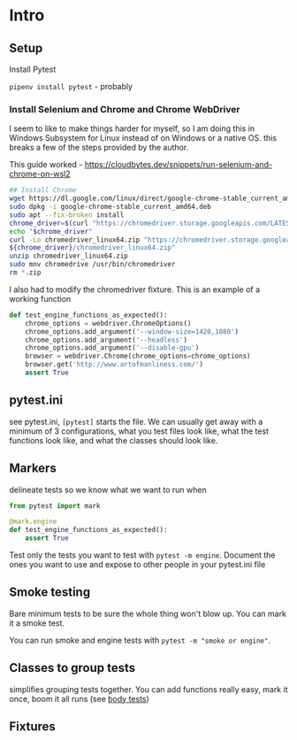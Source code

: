 # Intro

## Setup

Install Pytest

`pipenv install pytest` - probably

### Install Selenium and Chrome and Chrome WebDriver

I seem to like to make things harder for myself, so I am doing this in Windows Subsystem for Linux instead of on Windows or a native OS. this breaks a few of the steps provided by the author.

This guide worked - <https://cloudbytes.dev/snippets/run-selenium-and-chrome-on-wsl2>

```bash
## Install Chrome
wget https://dl.google.com/linux/direct/google-chrome-stable_current_amd64.deb
sudo dpkg -i google-chrome-stable_current_amd64.deb
sudo apt --fix-broken install
chrome_driver=$(curl "https://chromedriver.storage.googleapis.com/LATEST_RELEASE") && \
echo "$chrome_driver"
curl -Lo chromedriver_linux64.zip "https://chromedriver.storage.googleapis.com/\
${chrome_driver}/chromedriver_linux64.zip"
unzip chromedriver_linux64.zip
sudo mnv chromedrive /usr/bin/chromedriver
rm *.zip
```

I also had to modify the chromedriver fixture. This is an example of a working function

```python
def test_engine_functions_as_expected():
    chrome_options = webdriver.ChromeOptions()
    chrome_options.add_argument('--window-size=1420,1080')
    chrome_options.add_argument('--headless')
    chrome_options.add_argument('--disable-gpu')
    browser = webdriver.Chrome(chrome_options=chrome_options)
    browser.get('http://www.artofmanliness.com/')
    assert True
```

## pytest.ini

see pytest.ini, `[pytest]` starts the file. We can usually get away with a minimum of 3 configurations, what you test files look like, what the test functions look like, and what the classes should look like.

## Markers

delineate tests so we know what we want to run when

```python
from pytest import mark

@mark.engine 
def test_engine_functions_as_expected():
    assert True

```

Test only the tests you want to test with `pytest -m engine`. Document the ones you want to use and expose to other people in your pytest.ini file

## Smoke testing

Bare minimum tests to be sure the whole thing won't blow up. You can mark it a smoke test.

You can run smoke and engine tests with `pytest -m "smoke or engine"`.

## Classes to group tests

simplifies grouping tests together. You can add functions really easy, mark it once, boom it all runs (see [body tests](../code/sportscar/body/test_body.py))

## Fixtures
